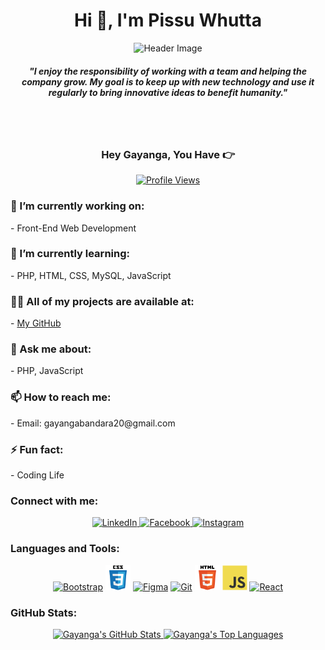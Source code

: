 <h1 align="center">Hi 👋, I'm Pissu Whutta</h1>
<p align="center">
  <img src="https://docs.ionos.space/assets/static/githubactions-cover.bd64798.c7f7a2d8af766db355fafb89a83091c2.png" alt="Header Image">
</p>
<h5 align="center">"I enjoy the responsibility of working with a team and helping the company grow. My goal is to keep up with new technology and use it regularly to bring innovative ideas to benefit humanity."</h5>
<br><br>

<h3 align="center">Hey Gayanga, You Have 👉</h3>
<p align="center">
  <a href="https://github.com/GayangaBandara" target="_blank" rel="noopener">
    <img src="https://komarev.com/ghpvc/?username=GayangaBandara&style=for-the-badge" alt="Profile Views">
  </a>
</p>

<h3 align="left">🔭 I’m currently working on:</h3>
<p>- Front-End Web Development</p>

<h3 align="left">🌱 I’m currently learning:</h3>
<p>- PHP, HTML, CSS, MySQL, JavaScript</p>

<h3 align="left">👨‍💻 All of my projects are available at:</h3>
<p>- <a href="https://github.com/GayangaBandara" target="_blank">My GitHub</a></p>

<h3 align="left">💬 Ask me about:</h3>
<p>- PHP, JavaScript</p>

<h3 align="left">📫 How to reach me:</h3>
<p>- Email: gayangabandara20@gmail.com</p>

<h3 align="left">⚡ Fun fact:</h3>
<p>- Coding Life</p>

<h3 align="left">Connect with me:</h3>
<p align="center">
  <a href="https://www.linkedin.com/in/gayanga-bandara" target="_blank">
    <img src="https://raw.githubusercontent.com/rahuldkjain/github-profile-readme-generator/master/src/images/icons/Social/linked-in-alt.svg" alt="LinkedIn" height="30" width="40">
  </a>
  <a href="https://www.facebook.com/profile.php?id=100068891631401" target="_blank">
    <img src="https://raw.githubusercontent.com/rahuldkjain/github-profile-readme-generator/master/src/images/icons/Social/facebook.svg" alt="Facebook" height="30" width="40">
  </a>
  <a href="https://www.instagram.com/gayanga_bandara" target="_blank">
    <img src="https://raw.githubusercontent.com/rahuldkjain/github-profile-readme-generator/master/src/images/icons/Social/instagram.svg" alt="Instagram" height="30" width="40">
  </a>
</p>

<h3 align="left">Languages and Tools:</h3>
<p align="center">
  <a href="https://getbootstrap.com/" target="_blank"><img src="https://getbootstrap.com/docs/5.1/assets/brand/bootstrap-logo.svg" alt="Bootstrap" width="40" height="40"></a>
  <a href="https://www.w3schools.com/css/" target="_blank"><img src="https://raw.githubusercontent.com/devicons/devicon/master/icons/css3/css3-original-wordmark.svg" alt="CSS" width="40" height="40"></a>
  <a href="https://figma.com/" target="_blank"><img src="https://www.vectorlogo.zone/logos/figma/figma-icon.svg" alt="Figma" width="40" height="40"></a>
  <a href="https://git-scm.com/" target="_blank"><img src="https://www.vectorlogo.zone/logos/git-scm/git-scm-icon.svg" alt="Git" width="40" height="40"></a>
  <a href="https://www.w3.org/html/" target="_blank"><img src="https://raw.githubusercontent.com/devicons/devicon/master/icons/html5/html5-original-wordmark.svg" alt="HTML" width="40" height="40"></a>
  <a href="https://developer.mozilla.org/en-US/docs/Web/JavaScript" target="_blank"><img src="https://raw.githubusercontent.com/devicons/devicon/master/icons/javascript/javascript-original.svg" alt="JavaScript" width="40" height="40"></a>
  <a href="https://react.dev/" target="_blank"><img src="https://upload.wikimedia.org/wikipedia/commons/a/a7/React-icon.svg" alt="React" width="40" height="40"></a>
</p>

<h3 align="left">GitHub Stats:</h3>
<p align="center">
  <a href="https://github.com/GayangaBandara">
    <img alt="Gayanga's GitHub Stats" src="https://github-readme-stats.vercel.app/api?username=GayangaBandara&show_icons=true&theme=react&border_color=7F3FBF&bg_color=0D1117&title_color=F85D7F&icon_color=F8D866" height="192px">
  </a>
  <a href="https://github.com/GayangaBandara">
    <img alt="Gayanga's Top Languages" src="https://github-readme-stats.vercel.app/api/top-langs/?username=GayangaBandara&layout=compact&theme=react&border_color=7F3FBF&bg_color=0D1117&title_color=F85D7F&icon_color=F8D866" height="192px">
  </a>
</p>
